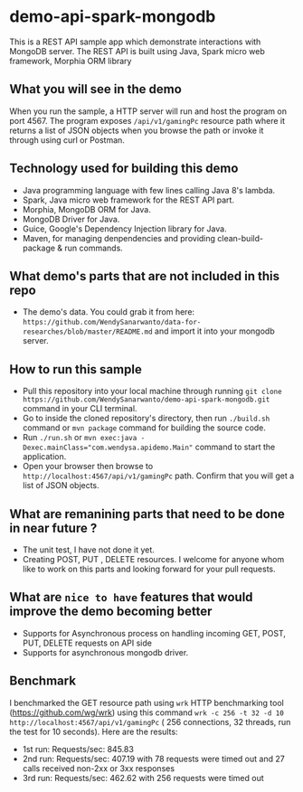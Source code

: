 # demo-api-spark-mongodb
This is a REST API sample app which demonstrate interactions with MongoDB server. The REST API is built using Java, Spark micro web framework, Morphia ORM library

## What you will see in the demo
When you run the sample, a HTTP server will run and host the program on port 4567. The program exposes `/api/v1/gamingPc` resource path where it returns a list of JSON objects when you browse the path or invoke it through using curl or Postman.

## Technology used for building this demo
* Java programming language with few lines calling Java 8's lambda.
* Spark, Java micro web framework for the REST API part.
* Morphia, MongoDB ORM for Java.
* MongoDB Driver for Java.
* Guice, Google's Dependency Injection library for Java.
* Maven, for managing denpendencies and providing clean-build-package & run commands.

## What demo's parts that are not included in this repo
* The demo's data. You could grab it from here: `https://github.com/WendySanarwanto/data-for-researches/blob/master/README.md` and import it into your mongodb server.

## How to run this sample
* Pull this repository into your local machine through running `git clone https://github.com/WendySanarwanto/demo-api-spark-mongodb.git` command in your CLI terminal.
* Go to inside the cloned repository's directory, then run `./build.sh` command or `mvn package` command for building the source code. 
* Run `./run.sh` or `mvn exec:java -Dexec.mainClass="com.wendysa.apidemo.Main"` command to start the application. 
* Open your browser then browse to `http://localhost:4567/api/v1/gamingPc` path. Confirm that you will get a list of JSON objects.

## What are remanining parts that need to be done in near future ?
* The unit test, I have not done it yet.
* Creating POST, PUT , DELETE resources. I welcome for anyone whom like to work on this parts and looking forward for your pull requests.

## What are `nice to have` features that would improve the demo becoming better
* Supports for Asynchronous process on handling incoming GET, POST, PUT, DELETE requests on API side
* Supports for asynchronous mongodb driver. 

## Benchmark
I benchmarked the GET resource path using `wrk` HTTP benchmarking tool (https://github.com/wg/wrk) using this command `wrk -c 256 -t 32 -d 10 http://localhost:4567/api/v1/gamingPc` ( 256 connections, 32 threads, run the test for 10 seconds). Here are the results:
* 1st run: Requests/sec:    845.83
* 2nd run: Requests/sec:    407.19 with 78 requests were timed out and 27 calls received non-2xx or 3xx responses
* 3rd run: Requests/sec:    462.62 with 256 requests were timed out


